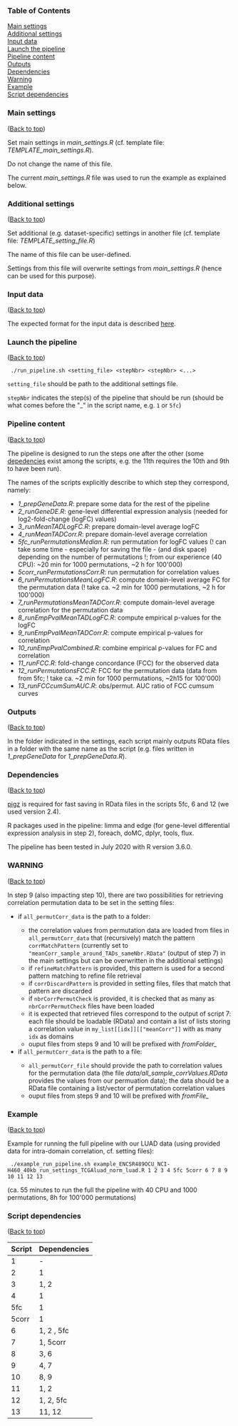 ### Table of Contents  
[Main settings](#main-settings)  
[Additional settings](#additional-settings)  
[Input data](#input-data)  
[Launch the pipeline](#launch-the-pipeline)  
[Pipeline content](#pipeline-content)  
[Outputs](#outputs)  
[Dependencies](#depedencies)  
[Warning](#warning)  
[Example](#example)  
[Script dependencies](#script-dependencies)  

### Main settings
([Back to top](#table-of-contents))

Set main settings in <em>main_settings.R</em> (cf. template file: <em>TEMPLATE_main_settings.R</em>).

Do not change the name of this file.

The current <em>main_settings.R</em> file was used to run the example as explained below.


### Additional settings
([Back to top](#table-of-contents))

Set additional (e.g. dataset-specific) settings in another file (cf. template file: <em>TEMPLATE_setting_file.R</em>)

The name of this file can be user-defined.

Settings from this file will overwrite settings from <em>main_settings.R</em> (hence can be used for this purpose).


### Input data
([Back to top](#table-of-contents))

The expected format for the input data is described <a href="https://raw.githack.com/marzuf/MANUSCRIPT_FIGURES/master/code/data/input_data_desc.html">here</a>. 

<!-- The expected format of the input data is described <a href="https://htmlpreview.github.io/?https://github.com/marzuf/MANUSCRIPT_FIGURES/blob/master/code/data/input_data_desc.html">here</a>. -->
<!-- TOC not rendering with html preview -->


### Launch the pipeline
([Back to top](#table-of-contents))

```{bash}
 ./run_pipeline.sh <setting_file> <stepNbr> <stepNbr> <...>
```

`setting_file` should be path to the additional settings file.

`stepNbr` indicates the step(s) of the pipeline that should be run (should be what comes before the "_" in the script name, e.g. `1` or `5fc`)

### Pipeline content
([Back to top](#table-of-contents))

The pipeline is designed to run the steps one after the other (some [depedencies](#script-dependencies) exist among the scripts, e.g. the 11th requires the 10th and 9th to have been run).

The names of the scripts explicitly describe to which step they correspond, namely:
<ul>
<li><em>1_prepGeneData.R</em>: prepare some data for the rest of the pipeline</li>
<li><em>2_runGeneDE.R</em>: gene-level differential expression analysis (needed for log2-fold-change (logFC) values)</li>
<li><em>3_runMeanTADLogFC.R</em>: prepare domain-level average logFC</li>
<li><em>4_runMeanTADCorr.R</em>: prepare domain-level average correlation</li>
<li><em>5fc_runPermutationsMedian.R</em>: run permutation for logFC values (! can take some time - especially for saving the file - (and disk space) depending on the number of permutations !; from our experience (40 CPU): ~20 min for 1000 permutations, ~2 h for 100'000)</li>
<li><em>5corr_runPermutationsCorr.R</em>: run permutation for correlation values</li>
<li><em>6_runPermutationsMeanLogFC.R</em>: compute domain-level average FC for the permutation data (! take ca. ~2 min for 1000 permutations, ~2 h for 100'000)</li>
<li><em>7_runPermutationsMeanTADCorr.R</em>:  compute domain-level average correlation for the permutation data</li>
<li><em>8_runEmpPvalMeanTADLogFC.R</em>: compute empirical p-values for the logFC</li>
<li><em>9_runEmpPvalMeanTADCorr.R</em>: compute empirical p-values for correlation</li>
<li><em>10_runEmpPvalCombined.R</em>: combine empirical p-values for FC and correlation</li>
<li><em>11_runFCC.R</em>: fold-change concordance (FCC) for the observed data</li>
<li><em>12_runPermutationsFCC.R</em>: FCC for the permutation data (data from from 5fc; ! take ca. ~2 min for 1000 permutations, ~2h15 for 100'000)</li>
<li><em>13_runFCCcumSumAUC.R</em>: obs/permut. AUC ratio of FCC cumsum curves</li>
</ul>

### Outputs
([Back to top](#table-of-contents))

In the folder indicated in the settings, each script mainly outputs RData files in a folder with the same name as the script (e.g. files written in <em>1_prepGeneData</em> for <em>1_prepGeneData.R</em>).


### Dependencies
([Back to top](#table-of-contents))


[pigz](https://zlib.net/pigz) is required for fast saving in RData files in the scripts 5fc, 6 and 12 (we used version 2.4).


R packages used in the pipeline: limma and edge  (for gene-level differential expression analysis in step 2), foreach, doMC, dplyr, tools, flux.


The pipeline has been tested in July 2020 with R version 3.6.0.


### **WARNING** 
([Back to top](#table-of-contents))

In step 9 (also impacting step 10), there are two possibilities for retrieving correlation permutation data to be set in the setting files:

<ul>
<li>if <code>all_permutCorr_data</code> is the path to a folder:</li>
<ul>
<li>the correlation values from permutation data are loaded from files in <code>all_permutCorr_data</code> that (recursively) match the pattern <code>corrMatchPattern</code> (currently set to <code>"meanCorr_sample_around_TADs_sameNbr.RData"</code> (output of step 7) in the main settings but can be overwritten in the additional settings)</li>
<li>if <code>refineMatchPattern</code> is provided, this pattern is used for a second pattern matching to refine file retrieval</li>
<li>if <code>corrDiscardPattern</code> is provided in setting files, files that match that pattern are discarded</li>
<li>if <code>nbrCorrPermutCheck</code> is provided, it is checked that as many as <code>nbrCorrPermutCheck</code> files have been loaded</li>
<li>it is expected that retrieved files correspond to the output of script 7: each file should be loadable (RData) and contain a list of lists storing a correlation value in <code>my_list[[idx]][["meanCorr"]]</code> with as many <code>idx</code> as domains
<li>ouput files from steps 9 and 10 will be prefixed with <em>fromFolder_</em>
</ul>
<li>if <code>all_permutCorr_data</code> is the path to a file:</li>
<ul>
<li><code>all_permutCorr_file</code> should provide the path to correlation values for the permutation data (the file <em>data/all_sample_corrValues.RData</em> provides the values from our permuation data); the data should be a RData file containing a list/vector of permutation correlation values</li>
<li>ouput files from steps 9 and 10 will be prefixed with <em>fromFile_</em>
</ul>
</ul>


### Example
([Back to top](#table-of-contents))

Example for running the full pipeline with our LUAD data (using provided data for intra-domain correlation, cf. setting files):

```{bash}
 ./example_run_pipeline.sh example_ENCSR489OCU_NCI-H460_40kb_run_settings_TCGAluad_norm_luad.R 1 2 3 4 5fc 5corr 6 7 8 9 10 11 12 13
```

(ca. 55 minutes to run the full the pipeline with 40 CPU and 1000 permutations, 8h for 100'000 permutations)


### Script dependencies
([Back to top](#table-of-contents))

| Script        | Dependencies      |
| ------------- |-------------------|
| 1             | -                 |
| 2             | 1                 |
| 3             | 1, 2              |
| 4             | 1                 |
| 5fc           | 1                 |
| 5corr         | 1                 |
| 6             | 1, 2 , 5fc        |
| 7             | 1, 5corr          |
| 8             | 3, 6              |
| 9             | 4, 7              |
| 10            | 8, 9              |
| 11            | 1, 2              |
| 12            | 1, 2, 5fc         |
| 13            | 11, 12            |



